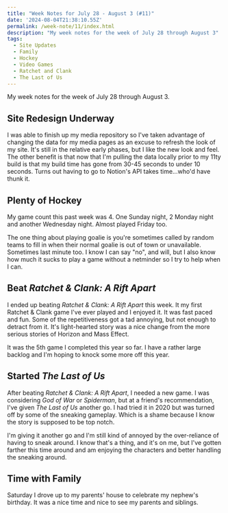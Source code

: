```yaml
---
title: "Week Notes for July 28 - August 3 (#11)"
date: '2024-08-04T21:38:10.55Z'
permalink: /week-note/11/index.html
description: "My week notes for the week of July 28 through August 3"
tags:
  - Site Updates
  - Family
  - Hockey
  - Video Games
  - Ratchet and Clank
  - The Last of Us
---
```


My week notes for the week of July 28 through August 3.
<!-- excerpt -->

## Site Redesign Underway

I was able to finish up my media repository so I've taken advantage of changing the data for my media pages as an excuse to refresh the look of my site. It's still in the relative early phases, but I like the new look and feel. The other benefit is that now that I'm pulling the data locally prior to my 11ty build is that my build time has gone from 30-45 seconds to under 10 seconds. Turns out having to go to Notion's API takes time...who'd have thunk it.

## Plenty of Hockey

My game count this past week was 4. One Sunday night, 2 Monday night and another Wednesday night. Almost played Friday too.

The one thing about playing goalie is you're sometimes called by random teams to fill in when their normal goalie is out of town or unavailable. Sometimes last minute too. I know I can say "no", and will, but I also know how much it sucks to play a game without a netminder so I try to help when I can.

## Beat *Ratchet & Clank: A Rift Apart*

I ended up beating *Ratchet & Clank: A Rift Apart* this week. It my first Ratchet & Clank game I've ever played and I enjoyed it. It was fast paced and fun. Some of the repetitiveness got a tad annoying, but not enough to detract from it. It's light-hearted story was a nice change from the more serious stories of Horizon and Mass Effect.

It was the 5th game I completed this year so far. I have a rather large backlog and I'm hoping to knock some more off this year.

## Started *The Last of Us*

After beating *Ratchet & Clank: A Rift Apart*, I needed a new game. I was considering *God of War* or *Spiderman*, but at a friend's recommendation, I've given *The Last of Us* another go. I had tried it in 2020 but was turned off by some of the sneaking gameplay. Which is a shame because I know the story is supposed to be top notch.

I'm giving it another go and I'm still kind of annoyed by the over-reliance of having to sneak around. I know that's a thing, and it's on me, but I've gotten farther this time around and am enjoying the characters and better handling the sneaking around.

## Time with Family

Saturday I drove up to my parents' house to celebrate my nephew's birthday. It was a nice time and nice to see my parents and siblings.